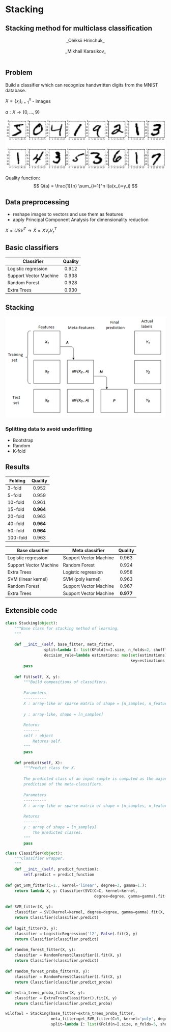 # Stacking


## Stacking method for multiclass classification

<center>_Oleksii Hrinchuk_</center><br>
<center>_Mikhail Karasikov_</center><br>

## Problem

Build a classifier which can recognize handwritten digits from the MNIST database.

$X = \{x_i\}_{i=1}^n$ - images

$a:X \rightarrow \{0,\dots,9\}$


![png](output_5_0.png)


Quality function:
$$
Q(a) = \frac{1}{n} \sum_{i=1}^n I(a(x_i)=y_i)
$$

## Data preprocessing

* reshape images to vectors and use them as features
* apply Principal Component Analysis for dimensionality reduction

$X = USV^T \to \hat{X} = X V_r V_r^T$

## Basic classifiers

| Classifier        | Quality   |
| ----------------- |:---------:|
| Logistic regression      | $0.912$ | 
| Support Vector Machine   | $0.938$ |  
| Random Forest            | $0.928$ | 
| Extra Trees              | $0.930$ |

## Stacking

<img src="stacking.png">

### Splitting data to avoid underfitting
* Bootstrap
* Random
* K-fold

## Results



| Folding       | Quality   |
| ----------------- |:---------:|
| 3-fold     | $0.952$ | 
| 5-fold   | $0.959$ |  
| 10-fold          | $0.961$ | 
| 15-fold              | $\mathbf{0.964}$ |
| 20-fold              | $0.963$ |
| 40-fold   | $\mathbf{0.964}$ |  
| 50-fold          | $\mathbf{0.964}$ | 
| 100-fold              | $0.963$ |

| Base classifier       | Meta classifier |Quality   |
| ----------------- |-----------|:---------:|
| Logistic regression     | Support Vector Machine| $0.963$ | 
| Support Vector Machine  | Random Forest| $0.924$ |  
| Extra Trees          | Logistic regression| $0.958$ | 
| SVM (linear kernel)|SVM (poly kernel) | $0.963$ |
| Random Forest     | Support Vector Machine| $0.967$ | 
|Extra Trees     | Support Vector Machine| $\mathbf{0.977}$ | 

## Extensible code


```python
class Stacking(object):
    """Base class for stacking method of learning.
    """
    
    def __init__(self, base_fitter, meta_fitter, 
                 split=lambda I: list(KFold(n=I.size, n_folds=2, shuffle=True)),
                 decision_rule=lambda estimations: max(set(estimations), 
                                                       key=estimations.count)):
        pass
        
    def fit(self, X, y):
        """Build compositions of classifiers.
        
        Parameters
        ----------
        X : array-like or sparse matrix of shape = [n_samples, n_features]
         
        y : array-like, shape = [n_samples]
        
        Returns
        -------
        self : object
            Returns self.
        """
        pass
    
    def predict(self, X):
        """Predict class for X.
        
        The predicted class of an input sample is computed as the majority
        prediction of the meta-classifiers.
        
        Parameters
        ----------
        X : array-like or sparse matrix of shape = [n_samples, n_features]
        
        Returns
        -------
        y : array of shape = [n_samples]
            The predicted classes.
        """
        pass

```


```python
class Classifier(object):
    """Classifier wrapper.
    """    
    def __init__(self, predict_function):
        self.predict = predict_function

def get_SVM_fitter(C=1., kernel='linear', degree=3, gamma=1.):
    return lambda X, y: Classifier(SVC(C=C, kernel=kernel, 
                                       degree=degree, gamma=gamma).fit(X, y).predict)

def SVM_fitter(X, y):
    classifier = SVC(kernel=kernel, degree=degree, gamma=gamma).fit(X, y)
    return Classifier(classifier.predict)

def logit_fitter(X, y):
    classifier = LogisticRegression('l2', False).fit(X, y)
    return Classifier(classifier.predict)

def random_forest_fitter(X, y):
    classifier = RandomForestClassifier().fit(X, y)
    return Classifier(classifier.predict)

def random_forest_proba_fitter(X, y):
    classifier = RandomForestClassifier().fit(X, y)
    return Classifier(classifier.predict_proba)

def extra_trees_proba_fitter(X, y):
    classifier = ExtraTreesClassifier().fit(X, y)
    return Classifier(classifier.predict_proba)
```


```python
wildfowl = Stacking(base_fitter=extra_trees_proba_fitter, 
                    meta_fitter=get_SVM_fitter(C=5, kernel='poly', degree = 2), 
                    split=lambda I: list(KFold(n=I.size, n_folds=5, shuffle=True)))
```
